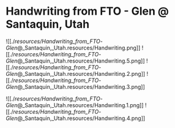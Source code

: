 # Handwriting from FTO - Glen @ Santaquin, Utah

![[./_resources/Handwriting_from_FTO_-_Glen_@_Santaquin,_Utah.resources/Handwriting.png]]
![[./_resources/Handwriting_from_FTO_-_Glen_@_Santaquin,_Utah.resources/Handwriting.5.png]]
![[./_resources/Handwriting_from_FTO_-_Glen_@_Santaquin,_Utah.resources/Handwriting.2.png]]
![[./_resources/Handwriting_from_FTO_-_Glen_@_Santaquin,_Utah.resources/Handwriting.3.png]]

![[./_resources/Handwriting_from_FTO_-_Glen_@_Santaquin,_Utah.resources/Handwriting.1.png]]
![[./_resources/Handwriting_from_FTO_-_Glen_@_Santaquin,_Utah.resources/Handwriting.4.png]]
